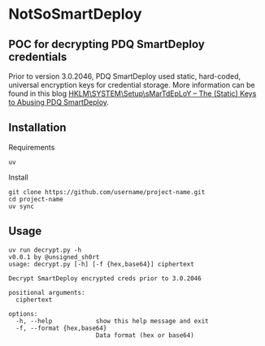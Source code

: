# NotSoSmartDeploy

## POC for decrypting PDQ SmartDeploy credentials

Prior to version 3.0.2046, PDQ SmartDeploy used static, hard-coded, universal encryption keys for credential storage. More information can be found in this blog [HKLM\SYSTEM\Setup\sMarTdEpLoY –  The (Static) Keys to Abusing PDQ SmartDeploy](https://specterops.io/blog/2025/08/12/hklmsystemsetupsmartdeploy-the-static-keys-to-abusing-pdq-smartdeploy/).

## Installation

Requirements

```
uv
```

Install

```
git clone https://github.com/username/project-name.git
cd project-name
uv sync
```

## Usage
```
uv run decrypt.py -h
v0.0.1 by @unsigned_sh0rt
usage: decrypt.py [-h] [-f {hex,base64}] ciphertext

Decrypt SmartDeploy encrypted creds prior to 3.0.2046

positional arguments:
  ciphertext

options:
  -h, --help            show this help message and exit
  -f, --format {hex,base64}
                        Data format (hex or base64)


```
